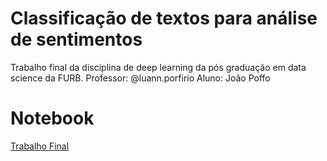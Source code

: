# Classificação de textos para análise de sentimentos

Trabalho final da disciplina de deep learning da pós graduação em data science da FURB. 
Professor: @luann.porfirio
Aluno: João Poffo

# Notebook

[Trabalho Final](td_dl.ipynb)
